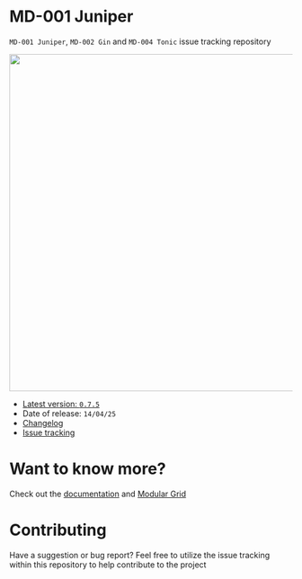 # MD-001 Juniper

`MD-001 Juniper`, `MD-002 Gin` and `MD-004 Tonic` issue tracking repository

<img src="https://docs.mnemonicdevices.io/images/md001-banner.jpeg" width="600px" />

- [Latest version: `0.7.5`](https://docs.mnemonicdevices.io/md001/changelog.html)
- Date of release: `14/04/25`
- [Changelog](https://docs.mnemonicdevices.io/md001/changelog.html)
- <a href="https://github.com/mnemonicdevices/md001/issues">Issue tracking</a>

# Want to know more?

Check out the [documentation](https://docs.mnemonicdevices.io) and [Modular Grid](https://www.modulargrid.net/e/mnemonic-devices-juniper)

# Contributing

Have a suggestion or bug report? Feel free to utilize the issue tracking within this repository to help contribute to the project
